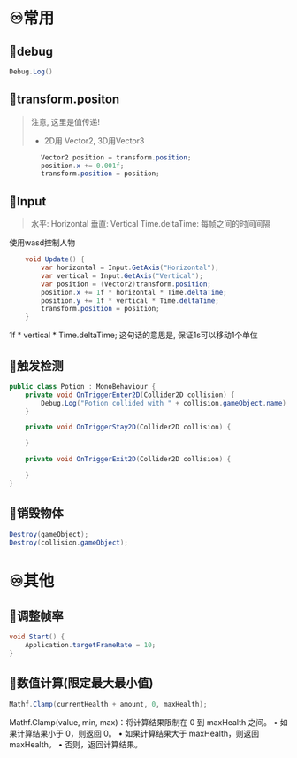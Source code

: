 # ♾️常用
## 💫debug

```csharp
Debug.Log()
```

## 💫transform.positon
> 注意, 这里是值传递!
> - 2D用 Vector2, 3D用Vector3

```csharp
		Vector2 position = transform.position;
		position.x += 0.001f;
		transform.position = position;
```

## 💫Input
> 水平: Horizontal
> 垂直: Vertical
> Time.deltaTime: 每帧之间的时间间隔

使用wasd控制人物
```csharp
    void Update() {
        var horizontal = Input.GetAxis("Horizontal");
        var vertical = Input.GetAxis("Vertical");
        var position = (Vector2)transform.position;
        position.x += 1f * horizontal * Time.deltaTime;
        position.y += 1f * vertical * Time.deltaTime;
        transform.position = position;
    }
```

1f * vertical * Time.deltaTime;
这句话的意思是, 保证1s可以移动1个单位

## 💫触发检测
```csharp
public class Potion : MonoBehaviour {
    private void OnTriggerEnter2D(Collider2D collision) {
        Debug.Log("Potion collided with " + collision.gameObject.name);
    }

    private void OnTriggerStay2D(Collider2D collision) {

    }

    private void OnTriggerExit2D(Collider2D collision) {

    }
}
```

## 💫销毁物体
```csharp
Destroy(gameObject);
Destroy(collision.gameObject);
```


# ♾️其他
## 💫调整帧率
```csharp
void Start() {
    Application.targetFrameRate = 10;
}
```

## 💫数值计算(限定最大最小值)
```csharp
Mathf.Clamp(currentHealth + amount, 0, maxHealth);
```

Mathf.Clamp(value, min, max)：将计算结果限制在 0 到 maxHealth 之间。
•	如果计算结果小于 0，则返回 0。
•	如果计算结果大于 maxHealth，则返回 maxHealth。
•	否则，返回计算结果。







